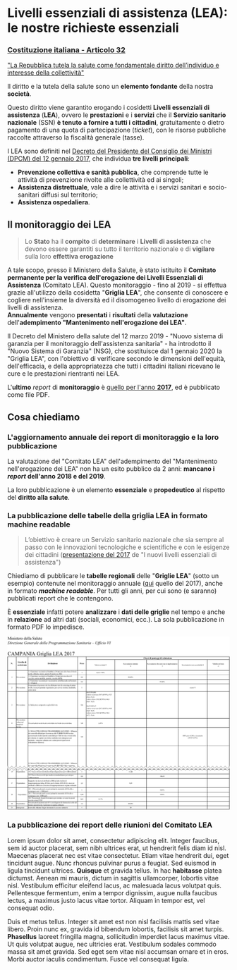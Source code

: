 <h1 class="text-blue anim-fade-in">Livelli essenziali di assistenza (LEA): le nostre richieste essenziali</h1>

<div class="col-12">
  <a style="padding-bottom: 10px !important;margin-bottom: 15px;" class="d-block box-shadow-medium px-3 pt-4 pb-6 position-relative rounded-1 overflow-hidden no-underline" href="#">
    <div class="bg-blue position-absolute top-0 left-0 py-1 width-full"></div>
    <h3 class="text-gray-dark">Costituzione italiana - Articolo 32</h3>
    <p class="text-gray f3">
      "La Repubblica tutela la salute come fondamentale diritto dell’individuo e interesse della collettività"
    </p>
  </a>
</div>

Il diritto e la tutela della salute sono un **elemento fondante** della nostra **società**.

Questo diritto viene garantito erogando i cosìdetti **Livelli essenziali di assistenza** (**LEA**), ovvero le **prestazioni** e i **servizi** che il **Servizio sanitario nazionale** (SSN) **è tenuto a fornire a tutti i cittadini**, gratuitamente o dietro pagamento di una quota di partecipazione (*ticket*), con le risorse pubbliche raccolte attraverso la fiscalità generale (tasse).

I LEA sono definiti nel [Decreto del Presidente del Consiglio dei Ministri (DPCM) del 12 gennaio 2017](http://www.trovanorme.salute.gov.it/norme/dettaglioAtto?id=58669&completo=true), che individua **tre livelli principali**:

- **Prevenzione collettiva e sanità pubblica**, che comprende tutte le attività di prevenzione rivolte alle collettività ed ai singoli;
- **Assistenza distrettuale**, vale a dire le attività e i servizi sanitari e socio-sanitari diffusi sul territorio;
- **Assistenza ospedaliera**.

<h2 class="text-green">Il monitoraggio dei LEA</h2>

> Lo **Stato** ha il **compito** di **determinare** i **Livelli di assistenza** che devono essere garantiti su tutto il territorio nazionale e di **vigilare** sulla loro **effettiva erogazione**

A tale scopo, presso il Ministero della Salute, è stato istituito il **Comitato permanente per la verifica dell'erogazione dei Livelli Essenziali di Assistenza** (Comitato LEA). Questo monitoraggio - fino al 2019 - si effettua grazie all'utilizzo della cosìdetta "**Griglia LEA**", che consente di conoscere e cogliere nell'insieme la diversità ed il disomogeneo livello di erogazione dei livelli di assistenza.<br>
**Annualmente** vengono **presentati** i **risultati** della **valutazione** dell'**adempimento "Mantenimento nell'erogazione dei LEA"**.

Il Decreto del Ministero della salute del 12 marzo 2019 - "Nuovo sistema di garanzia per il monitoraggio dell'assistenza sanitaria" - ha introdotto il "Nuovo Sistema di Garanzia" (NSG), che sostituisce dal 1 gennaio 2020 la "Griglia LEA", con l'obiettivo di verificare secondo le dimensioni dell'equità, dell'efficacia, e della appropriatezza che tutti i cittadini italiani ricevano le cure e le prestazioni rientranti nei LEA.

L'**ultimo** *report* di **monitoraggio** è [quello per l'anno **2017**](http://www.salute.gov.it/imgs/C_17_pubblicazioni_2832_allegato.pdf), ed è pubblicato come file PDF.

<h2 class="text-red">Cosa chiediamo</h2>

<h3 class="text-orange-light">L'aggiornamento annuale dei report di monitoraggio e la loro pubblicazione</h3>

La valutazione del "Comitato LEA" dell'adempimento del "Mantenimento nell'erogazione dei LEA" non ha un esito pubblico da 2 anni: **mancano i *report* dell'anno 2018 e del 2019**.

La loro pubblicazione è un elemento **essenziale** e **propedeutico** al rispetto del **diritto alla salute**.

<h3 class="text-orange-light">La pubblicazione delle tabelle della griglia LEA in formato machine readable</h3>

> L’obiettivo è creare un Servizio sanitario nazionale che sia sempre al passo con le innovazioni tecnologiche e scientifiche e con le esigenze dei cittadini ([presentazione del 2017](http://www.salute.gov.it/imgs/C_17_notizie_2842_listaFile_itemName_0_file.pdf) de "I nuovi livelli essenziali di assistenza")

Chiediamo di pubblicare le **tabelle regionali** delle "**Griglie LEA**" (sotto un esempio) contenute nel monitoraggio annuale ([qui](http://www.salute.gov.it/imgs/C_17_pubblicazioni_2832_allegato.pdf) quello del 2017), anche in formato ***machine readable***. Per tutti gli anni, per cui sono (e saranno) pubblicati report che le contengono.

È **essenziale** infatti potere **analizzare** i **dati delle griglie** nel tempo e anche in **relazione** ad altri dati (sociali, economici, ecc.). La sola pubblicazione in formato PDF lo impedisce.

![](imgs/grigliaLEA.png)

<h3 class="text-orange-light">La pubblicazione dei report delle riunioni del Comitato LEA</h3>

Lorem ipsum dolor sit amet, consectetur adipiscing elit. Integer faucibus, sem id auctor placerat, sem nibh ultrices erat, ut hendrerit felis diam id nisl. Maecenas placerat nec est vitae consectetur. Etiam vitae hendrerit dui, eget tincidunt augue. Nunc rhoncus pulvinar purus a feugiat. Sed euismod in ligula tincidunt ultrices. **Quisque** et gravida tellus. In hac **habitasse** platea dictumst. Aenean mi mauris, dictum in sagittis ullamcorper, lobortis vitae nisl. Vestibulum efficitur eleifend lacus, ac malesuada lacus volutpat quis. Pellentesque fermentum, enim a tempor dignissim, augue nulla faucibus lectus, a maximus justo lacus vitae tortor. Aliquam in tempor est, vel consequat odio.

Duis et metus tellus. Integer sit amet est non nisl facilisis mattis sed vitae libero. Proin nunc ex, gravida id bibendum lobortis, facilisis sit amet turpis. **Phasellus** laoreet fringilla magna, sollicitudin imperdiet lacus maximus vitae. Ut quis volutpat augue, nec ultricies erat. Vestibulum sodales commodo massa sit amet gravida. Sed eget sem vitae nisl accumsan ornare et in eros. Morbi auctor iaculis condimentum. Fusce vel consequat ligula.
